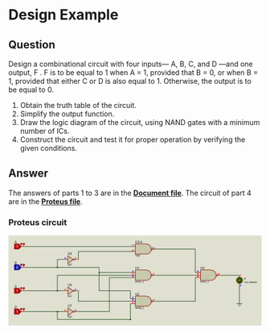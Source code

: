# Design Example

## Question
Design a combinational circuit with four inputs— A, B, C, and D —and one output, F . F
is to be equal to 1 when A = 1, provided that B = 0, or when B = 1, provided that
either C or D is also equal to 1. Otherwise, the output is to be equal to 0.
 1. Obtain the truth table of the circuit.
 2. Simplify the output function.
 3. Draw the logic diagram of the circuit, using NAND gates with a minimum number
of ICs.
 4. Construct the circuit and test it for proper operation by verifying the given
conditions. 

## Answer
The answers of parts 1 to 3 are in the **[Document file](Document.pdf)**.
The circuit of part 4 are in the **[Proteus file](DesignExample.pdsprj)**.

### Proteus circuit
![alt text](circuit.png "DesignExample circuit")